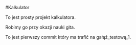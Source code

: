 #Kalkulator

To jest prosty projekt kalkulatora.

Robimy go przy okazji nauki gita.

To jest pierwszy commit który ma trafić na gałąź_testową_1.